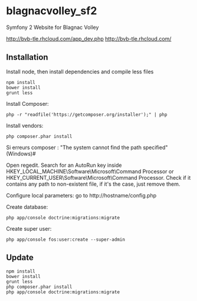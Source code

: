 blagnacvolley_sf2
=================

Symfony 2 Website for Blagnac Volley

http://bvb-tle.rhcloud.com/app_dev.php
http://bvb-tle.rhcloud.com/

## Installation

Install node, then install dependencies and compile less files

```
npm install
bower install
grunt less
```

Install Composer:

```
php -r "readfile('https://getcomposer.org/installer');" | php
```

Install vendors:

```
php composer.phar install
```

Si erreurs composer : "The system cannot find the path specified" (Windows)#

Open regedit.
Search for an AutoRun key inside HKEY_LOCAL_MACHINE\Software\Microsoft\Command Processor or HKEY_CURRENT_USER\Software\Microsoft\Command Processor.
Check if it contains any path to non-existent file, if it's the case, just remove them.


Configure local parameters: go to http://hostname/config.php

Create database:

```
php app/console doctrine:migrations:migrate
```

Create super user:

```
php app/console fos:user:create --super-admin
```

## Update

```
npm install
bower install
grunt less
php composer.phar install
php app/console doctrine:migrations:migrate
```
